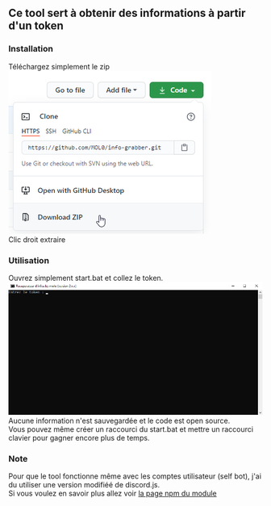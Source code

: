 ## Ce tool sert à obtenir des informations à partir d'un token
### Installation
Téléchargez simplement le zip  
![download](./images/download.png)  
Clic droit extraire  
### Utilisation
Ouvrez simplement start.bat et collez le token.  
![use](./images/use.png)  
Aucune information n'est sauvegardée et le code est open source.  
Vous pouvez même créer un raccourci du start.bat et mettre un raccourci clavier pour gagner encore plus de temps.  
### Note
Pour que le tool fonctionne même avec les comptes utilisateur (self bot), j'ai du utiliser une version modifiéé de discord.js.  
Si vous voulez en savoir plus allez voir [la page npm du module](https://www.npmjs.com/package/v11-discord.js)